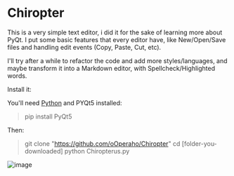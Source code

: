 # Chiropter

This is a very simple text editor, i did it for the sake of learning more about PyQt. I put some basic features that every editor have, like New/Open/Save files and handling edit events (Copy, Paste, Cut, etc).

I'll try after a while to refactor the code and add more styles/languages, and maybe transform it into a Markdown editor, with Spellcheck/Highlighted words.

Install it:

You'll need [Python](https://www.python.org/downloads/) and PYQt5 installed:

> pip install PyQt5

Then:

> git clone "https://github.com/oOperaho/Chiropter"
> cd [folder-you-downloaded]
> python Chiropterus.py

![image](https://user-images.githubusercontent.com/61850743/157149507-37e0fd34-5582-4f16-84bf-2945fd359ebc.png)

